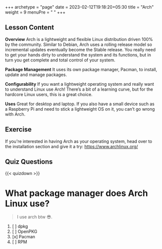 +++
archetype = "page"
date = 2023-02-12T19:18:20+05:30
title = "Arch"
weight = 9
menuPre = "<i class='fl-archlinux'></i> "
+++

## Lesson Content

**Overview**
Arch is a lightweight and flexible Linux distribution driven 100% by the community. Similar to Debian, Arch uses a rolling release model so incremental updates eventually become the Stable release. You really need to get your hands dirty to understand the system and its functions, but in turn you get complete and total control of your system.

**Package Management**
It uses its own package manager, Pacman, to install, update and manage packages. 

**Configurability**
If you want a lightweight operating system and really want to understand Linux use Arch! There’s a bit of a learning curve, but for the hardcore Linux users, this is a great choice.

**Uses**
Great for desktop and laptop. If you also have a small device such as a Raspberry Pi and need to stick a lightweight OS on it, you can’t go wrong with Arch.

## Exercise

If you're interested in having Arch as your operating system, head over to the installation section and give it a try: <a href='https://www.archlinux.org/'>https://www.archlinux.org/</a>

## Quiz Questions

{{< quizdown >}}

# What package manager does Arch Linux use?

> I use arch btw 😎.

1. [ ] dpkg
1. [ ] OpenPKG
1. [x] Pacman
1. [ ] RPM